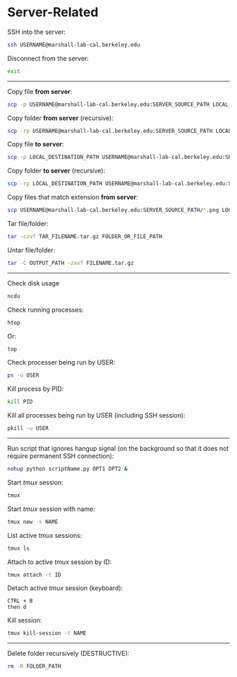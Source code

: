 # Server-Related

SSH into the server:

```bash
ssh USERNAME@marshall-lab-cal.berkeley.edu
```

Disconnect from the server:

```bash
exit
```

<hr>

Copy file **from server**:

```bash
scp -p USERNAME@marshall-lab-cal.berkeley.edu:SERVER_SOURCE_PATH LOCAL_DESTINATION_PATH
```

Copy folder **from server** (recursive):

```bash
scp -rp USERNAME@marshall-lab-cal.berkeley.edu:SERVER_SOURCE_PATH LOCAL_DESTINATION_PATH
```


Copy file **to server**:

```bash
scp -p LOCAL_DESTINATION_PATH USERNAME@marshall-lab-cal.berkeley.edu:SERVER_SOURCE_PATH
```

Copy folder **to server** (recursive):

```bash
scp -rp LOCAL_DESTINATION_PATH USERNAME@marshall-lab-cal.berkeley.edu:SERVER_SOURCE_PATH
```

Copy files that match extension **from server**:

```bash
scp USERNAME@marshall-lab-cal.berkeley.edu:SERVER_SOURCE_PATH/*.png LOCAL_DESTINATION_PATH
```

Tar file/folder:

```bash
tar -czvf TAR_FILENAME.tar.gz FOLDER_OR_FILE_PATH
```

Untar file/folder:

```bash
tar -C OUTPUT_PATH -zxvf FILENAME.tar.gz
```

<hr>

Check disk usage

```bash
ncdu
```

Check running processes:

```bash
htop
```
 
Or:

```bash
top
```

Check processer being run by USER:

```bash
ps -u USER
```

Kill process by PID:

```bash
kill PID
```

Kill all processes being run by USER (including SSH session):

```bash
pkill -u USER
```

<hr>

Run script that ignores hangup signal (on the background so that it does not require permanent SSH connection):

```bash
nohup python scriptName.py OPT1 OPT2 &
```

Start *tmux* session:

```bash
tmux
```
Start *tmux* session with name:

```bash
tmux new -s NAME
```

List active *tmux* sessions:

```bash
tmux ls
```

Attach to active *tmux* session by ID:

```bash
tmux attach -t ID
```

Detach active *tmux* session (keyboard):

```
CTRL + B
then d
```

Kill session:

```bash
tmux kill-session -t NAME
```

<hr>

Delete folder recursively (DESTRUCTIVE):

```bash
rm -R FOLDER_PATH
```


